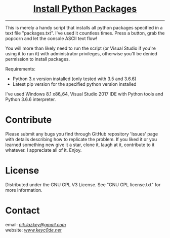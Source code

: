 <h1 align="center">
	<a href="https://github.com/KeyC0de/InstallPythonPackages">Install Python Packages</a>
</h1>
<hr>


This is merely a handy script that installs all python packages specified in a text file "packages.txt". I've used it countless times. Press a button, grab the popcorn and let the console ASCII text flow!

You will more than likely need to run the script (or Visual Studio if you're using it to run it) with administrator privileges, otherwise you'll be denied permission to install packages.

Requirements:

- Python 3.x version installed (only tested with 3.5 and 3.6.6)
- Latest pip version for the specified python version installed

I've used Windows 8.1 x86_64, Visual Studio 2017 IDE with Python tools and Python 3.6.6 interpreter.


# Contribute

Please submit any bugs you find through GitHub repository 'Issues' page with details describing how to replicate the problem. If you liked it or you learned something new give it a star, clone it, laugh at it, contribute to it whatever. I appreciate all of it. Enjoy.


# License

Distributed under the GNU GPL V3 License. See "GNU GPL license.txt" for more information.


# Contact

email: *nik.lazkey@gmail.com*</br>
website: *www.keyc0de.net*
